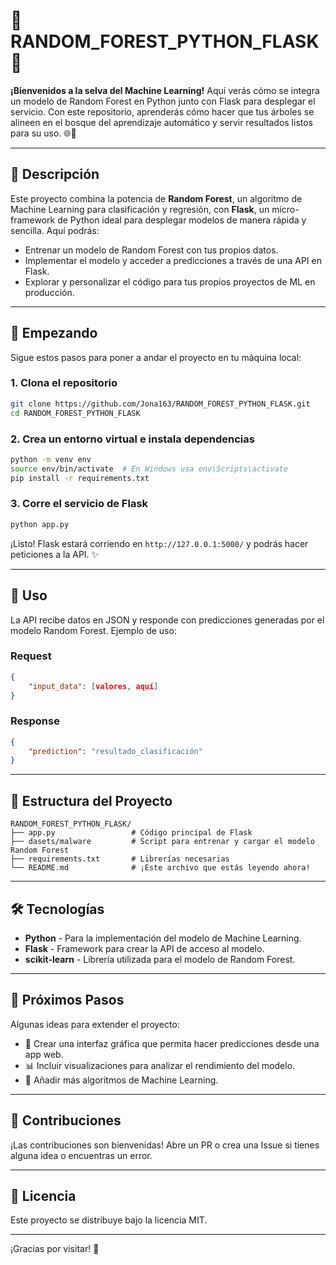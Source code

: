 

# 🌲 RANDOM_FOREST_PYTHON_FLASK 🌲

**¡Bienvenidos a la selva del Machine Learning!** Aquí verás cómo se integra un modelo de Random Forest en Python junto con Flask para desplegar el servicio. Con este repositorio, aprenderás cómo hacer que tus árboles se alineen en el bosque del aprendizaje automático y servir resultados listos para su uso. 🌐🌳

---

## 📌 Descripción

Este proyecto combina la potencia de **Random Forest**, un algoritmo de Machine Learning para clasificación y regresión, con **Flask**, un micro-framework de Python ideal para desplegar modelos de manera rápida y sencilla. Aquí podrás:

- Entrenar un modelo de Random Forest con tus propios datos.
- Implementar el modelo y acceder a predicciones a través de una API en Flask.
- Explorar y personalizar el código para tus propios proyectos de ML en producción.

---

## 🚀 Empezando

Sigue estos pasos para poner a andar el proyecto en tu máquina local:

### 1. Clona el repositorio
```bash
git clone https://github.com/Jona163/RANDOM_FOREST_PYTHON_FLASK.git
cd RANDOM_FOREST_PYTHON_FLASK
```

### 2. Crea un entorno virtual e instala dependencias
```bash
python -m venv env
source env/bin/activate  # En Windows usa env\Scripts\activate
pip install -r requirements.txt
```

### 3. Corre el servicio de Flask
```bash
python app.py
```

¡Listo! Flask estará corriendo en `http://127.0.0.1:5000/` y podrás hacer peticiones a la API. ✨

---

## 🔧 Uso

La API recibe datos en JSON y responde con predicciones generadas por el modelo Random Forest. Ejemplo de uso:

### Request
```json
{
    "input_data": [valores, aquí]
}
```

### Response
```json
{
    "prediction": "resultado_clasificación"
}
```

---

## 📁 Estructura del Proyecto

```plaintext
RANDOM_FOREST_PYTHON_FLASK/
├── app.py                 # Código principal de Flask
├── dasets/malware         # Script para entrenar y cargar el modelo Random Forest
├── requirements.txt       # Librerías necesarias
└── README.md              # ¡Este archivo que estás leyendo ahora!
```

---

## 🛠 Tecnologías

- **Python** - Para la implementación del modelo de Machine Learning.
- **Flask** - Framework para crear la API de acceso al modelo.
- **scikit-learn** - Librería utilizada para el modelo de Random Forest.

---

## 🎯 Próximos Pasos

Algunas ideas para extender el proyecto:
- 🎨 Crear una interfaz gráfica que permita hacer predicciones desde una app web.
- 📊 Incluir visualizaciones para analizar el rendimiento del modelo.
- 🧠 Añadir más algoritmos de Machine Learning.

---

## 🤝 Contribuciones

¡Las contribuciones son bienvenidas! Abre un PR o crea una Issue si tienes alguna idea o encuentras un error.

---

## 📝 Licencia

Este proyecto se distribuye bajo la licencia MIT. 

---

¡Gracias por visitar! 🙌
